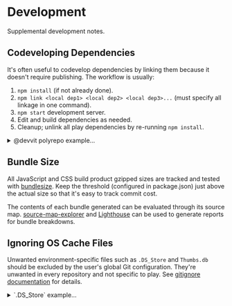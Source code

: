# Development

Supplemental development notes.

## Codeveloping Dependencies

It's often useful to codevelop dependencies by linking them because it doesn't
require publishing. The workflow is usually:

1. `npm install` (if not already done).
2. `npm link <local dep1> <local dep2> <local dep3>...` (must specify all
   linkage in one command).
3. `npm start` development server.
4. Edit and build dependencies as needed.
5. Cleanup; unlink all play dependencies by re-running `npm install`.

<details markdown>
<summary>@devvit polyrepo example…</summary>

```bash
npm link \
  ~/work/reddit/src/devvit/packages/previews \
  ~/work/reddit/src/devvit/packages/protos \
  ~/work/reddit/src/devvit/packages/public-api \
  ~/work/reddit/src/devvit/packages/runtime-lite
```

</details>

## Bundle Size

All JavaScript and CSS build product gzipped sizes are tracked and tested with
[bundlesize](https://github.com/siddharthkp/bundlesize). Keep the threshold
(configured in package.json) just above the actual size so that it's easy to
track commit cost.

The contents of each bundle generated can be evaluated through its source map.
[source-map-explorer](https://github.com/danvk/source-map-explorer) and
[Lighthouse](https://developer.chrome.com/docs/lighthouse/overview) can be used
to generate reports for bundle breakdowns.

## Ignoring OS Cache Files

Unwanted environment-specific files such as `.DS_Store` and `Thumbs.db` should
be excluded by the user's global Git configuration. They're unwanted in every
repository and not specific to play. See
[gitignore documentation](https://git-scm.com/docs/gitignore) for details.

<details markdown>
<summary>`.DS_Store` example…</summary>

1. Add a global exclusions file by executing
   `git config --global core.excludesfile '~/.gitignore'` or updating your
   `~/.gitconfig` manually:

```gitconfig
excludesfile = ~/.gitignore
```

2. Always ignore `.DS_Store` files by executing `echo .DS_Store >> ~/.gitignore`
   or updating your `~/.gitignore` manually:

```gitignore
.DS_Store
```

</details>

